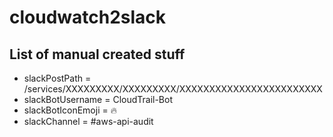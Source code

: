 # cloudwatch2slack

## List of manual created stuff

- slackPostPath     = /services/XXXXXXXXX/XXXXXXXXX/XXXXXXXXXXXXXXXXXXXXXXXX
- slackBotUsername  = CloudTrail-Bot
- slackBotIconEmoji = :fire:
- slackChannel      = #aws-api-audit
